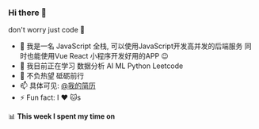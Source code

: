 ### Hi there 👋
don't worry just code :rofl:

- 🔭 我是一名 JavaScript 全栈, 可以使用JavaScript开发高并发的后端服务 同时也能使用Vue React 小程序开发好用的APP :wink:
- 🌱 我目前正在学习 数据分析 AI ML Python  Leetcode
- 💬 不负热望 砥砺前行
- 📫 具体可见: [@我的简历](https://github.com/moyuanhua/moyuanhua/blob/master/resume.md)
- ⚡ Fun fact: I :heart: :cat:s

📊 **This week I spent my time on**
<!--START_SECTION:waka-->
<!--END_SECTION:waka-->